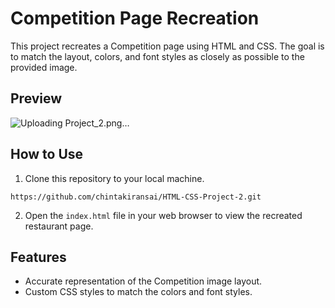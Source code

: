 # Competition Page Recreation

This project recreates a Competition page using HTML and CSS. The goal is to match the layout, colors, and font styles as closely as possible to the provided image.

## Preview

![Uploading Project_2.png…]()

## How to Use

1. Clone this repository to your local machine.
```
https://github.com/chintakiransai/HTML-CSS-Project-2.git
```

2. Open the `index.html` file in your web browser to view the recreated restaurant page.

## Features

- Accurate representation of the Competition image layout.
- Custom CSS styles to match the colors and font styles.
